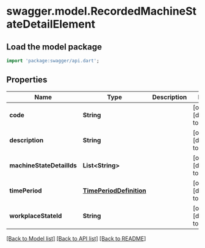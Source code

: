 # swagger.model.RecordedMachineStateDetailElement

## Load the model package
```dart
import 'package:swagger/api.dart';
```

## Properties
Name | Type | Description | Notes
------------ | ------------- | ------------- | -------------
**code** | **String** |  | [optional] [default to null]
**description** | **String** |  | [optional] [default to null]
**machineStateDetailIds** | **List&lt;String&gt;** |  | [optional] [default to []]
**timePeriod** | [**TimePeriodDefinition**](TimePeriodDefinition.md) |  | [optional] [default to null]
**workplaceStateId** | **String** |  | [optional] [default to null]

[[Back to Model list]](../README.md#documentation-for-models) [[Back to API list]](../README.md#documentation-for-api-endpoints) [[Back to README]](../README.md)

